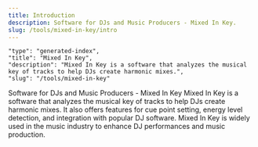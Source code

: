 ```yaml
---
title: Introduction
description: Software for DJs and Music Producers - Mixed In Key.
slug: /tools/mixed-in-key/intro
---
```


    "type": "generated-index",
    "title": "Mixed In Key",
    "description": "Mixed In Key is a software that analyzes the musical key of tracks to help DJs create harmonic mixes.",
    "slug": "/tools/mixed-in-key"

Software for DJs and Music Producers - Mixed In Key
Mixed In Key is a software that analyzes the musical key of tracks to help DJs create harmonic mixes. It also offers features for cue point setting, energy level detection, and integration with popular DJ software. Mixed In Key is widely used in the music industry to enhance DJ performances and music production.

